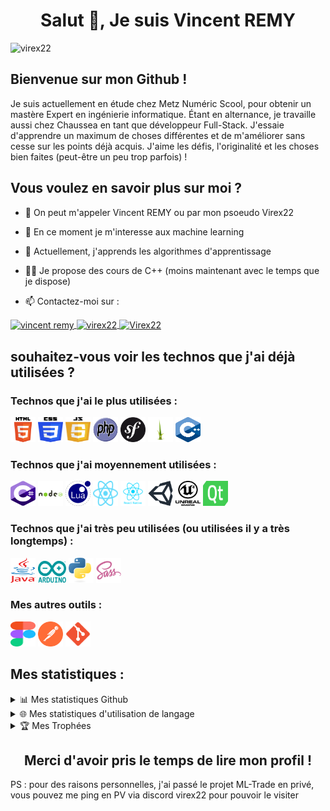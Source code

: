 <h1 align="center">
Salut 👋, Je suis Vincent REMY
</h1>
<img src="https://komarev.com/ghpvc/?username=virex22&label=Profile%20views&color=0e75b6&style=flat" alt="virex22" />

## Bienvenue sur mon Github !

Je suis actuellement en étude chez Metz Numéric Scool, pour obtenir un mastère Expert en ingénierie informatique. Étant en alternance, je travaille aussi chez Chaussea en tant que développeur Full-Stack.
J'essaie d'apprendre un maximum de choses différentes et de m'améliorer sans cesse sur les points déjà acquis.
J'aime les défis, l'originalité et les choses bien faites (peut-être un peu trop parfois) !

## Vous voulez en savoir plus sur moi ?

- 👋 On peut m'appeler Vincent REMY ou par mon psoeudo Virex22

- 👀 En ce moment je m'interesse aux machine learning

- 🌱 Actuellement, j'apprends les algorithmes d'apprentissage

- 👨‍🏫 Je propose des cours de C++ (moins maintenant avec le temps que je dispose)

- 📫 Contactez-moi sur :

<a href="https://www.linkedin.com/in/vincent-remy2/" target="blank">
    <img align="center" src="https://raw.githubusercontent.com/rahuldkjain/github-profile-readme-generator/master/src/images/icons/Social/linked-in-alt.svg" alt="vincent remy" height="30" width="40" />
</a>
<a href="https://www.youtube.com/channel/UCA5GNHsUW0LybjZjlDiOWPQ" target="blank">
    <img align="center" src="https://raw.githubusercontent.com/rahuldkjain/github-profile-readme-generator/master/src/images/icons/Social/youtube.svg" alt="virex22" height="30" width="40" />
</a>
<a href="https://discord.gg/D96cKg3" target="blank">
    <img align="center" src="https://raw.githubusercontent.com/rahuldkjain/github-profile-readme-generator/master/src/images/icons/Social/discord.svg" alt="Virex22" height="30" width="40" />
</a>

## souhaitez-vous voir les technos que j'ai déjà utilisées ?
 
### Technos que j'ai le plus utilisées :
<div>
  <img src="img/html5.svg" alt="php" width="40" height="40"/>
  <img src="img/css3.svg" alt="php" width="40" height="40"/>
  <img src="img/js.svg" alt="php" width="40" height="40"/>
  <img src="img/php.svg" alt="php" width="40" height="40"/>
  <img src="img/symfony.svg" alt="php" width="40" height="40"/>
  <img src="img/twig.svg" alt="php" width="40" height="40"/>
  <img src="img/cpp.svg" alt="php" width="40" height="40"/>
</div>

### Technos que j'ai moyennement utilisées :

<div>
  <img src="img/cs.svg" alt="php" width="40" height="40"/>
  <img src="img/nodejs.svg" alt="php" width="40" height="40"/>
  <img src="img/lua.svg" alt="php" width="40" height="40"/>
  <img src="img/react.svg" alt="php" width="40" height="40"/>
  <img src="img/reactnative.svg" alt="php" width="40" height="40"/>
  <img src="img/unity.svg" alt="php" width="40" height="40"/>
  <img src="img/unreal.svg" alt="php" width="40" height="40"/>
  <img src="img/qt.svg" alt="php" width="40" height="40"/>
</div>

### Technos que j'ai très peu utilisées (ou utilisées il y a très longtemps) :

<div>
  <img src="img/java.svg" alt="php" width="40" height="40"/>
  <img src="img/arduino.svg" alt="php" width="45" height="35"/>
  <img src="img/python.svg" alt="php" width="40" height="40"/>
  <img src="img/sass.svg" alt="php" width="40" height="40"/>
</div>

### Mes autres outils :
<div>
  <img src="img/figma.svg" alt="php" width="40" height="40"/>
  <img src="img/postman.svg" alt="php" width="40" height="40"/>
  <img src="img/git.svg" alt="php" width="40" height="40"/>
</div>

## Mes statistiques :

<details>
  <summary>📊 Mes statistiques Github</summary>
  <br/>
  <img src="https://github-readme-stats.vercel.app/api?username=virex22&show_icons=true&theme=gotham" alt="virex22" />
</details>

<details>
  <summary>🌐 Mes statistiques d'utilisation de langage</summary>
  <br/>
  <img src="https://github-readme-stats.vercel.app/api/top-langs/?username=virex22&layout=compact&theme=gotham" alt="virex22" />
</details>

<details>
  <summary>🏆 Mes Trophées</summary>
    <br/>
    <img src="https://github-profile-trophy.vercel.app/?username=virex22&theme=onedark" alt="virex22" />
</details>

<h2 align="center"> Merci d'avoir pris le temps de lire mon profil ! </h2>

<p> PS : pour des raisons personnelles, j'ai passé le projet ML-Trade en privé, vous pouvez me ping en PV via discord virex22 pour pouvoir le visiter
    
